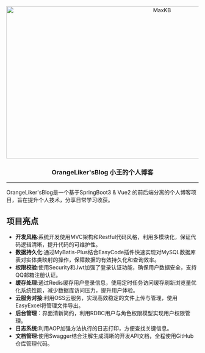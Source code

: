 <p align="center"><img src= "https://study-note908.oss-cn-beijing.aliyuncs.com/OrangeBlog/images/2024/08/ce3d1b41-22c1-4471-8ee8-f19fa74a548d.jpg" alt="MaxKB" width="800" height="400"/></p>
<h3 align="center">OrangeLiker'sBlog 小王的个人博客</h3>


<hr/>
OrangeLiker'sBlog是一个基于SpringBoot3 & Vue2 的前后端分离的个人博客项目，旨在提升个人技术，分享日常学习收获。

##  项目亮点
- **开发风格**:系统开发使用MVC架构和Restful代码风格，利用多模块化，保证代码逻辑清晰，提升代码的可维护性。
- **数据持久化**:通过MyBatis-Plus结合EasyCode插件快速实现对MySQL数据库表对实体类映射的操作，保障数据的有效持久化和查询效率。
- **权限校验**:使用Security和Jwt加强了登录认证功能，确保用户数据安全，支持QQ邮箱注册认证。
- **缓存处理**:通过Redis缓存用户登录信息，使用定时任务访问缓存刷新浏览量优化系统性能，减少数据库访问压力，提升用户体验。
- **云服务对接**:利用OSS云服务，实现高效稳定的文件上传与管理，使用EasyExcel将管理文件导出。
- **后台管理**：界面清新简约，利用RDBC用户与角色权限模型实现用户权限管理。
- **日志系统**:利用AOP加强方法执行的日志打印，方便查找关键信息。
- **文档管理**:使用Swagger结合注解生成清晰的开发API文档，全程使用GitHub仓库管理代码。
